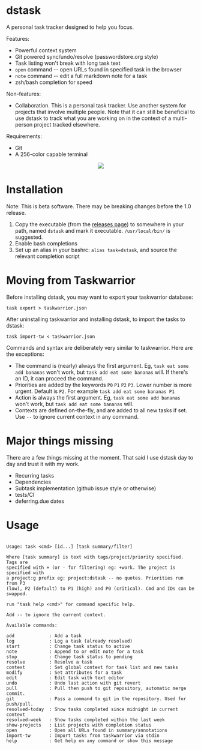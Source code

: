 # dstask

A personal task tracker designed to help you focus.

Features:

 * Powerful context system
 * Git powered sync/undo/resolve (passwordstore.org style)
 * Task listing won't break with long task text
 * `open` command -- open URLs found in specified task in the browser
 * `note` command -- edit a full markdown note for a task
 * zsh/bash completion for speed

Non-features:

 * Collaboration. This is a personal task tracker. Use another system for
   projects that involve multiple people. Note that it can still be beneficial
   to use dstask to track what you are working on in the context of a
   multi-person project tracked elsewhere.

Requirements:

* Git
* A 256-color capable terminal

<p align="center">
  <img src="https://github.com/naggie/dstask/raw/master/dstask.png">
</p>

# Installation

Note: This is beta software. There may be breaking changes before the 1.0 release.

1. Copy the executable (from the [releases page][1]) to somewhere in your path, named `dstask` and mark it executable. `/usr/local/bin/` is suggested.
1. Enable bash completions
1. Set up an alias in your bashrc: `alias task=dstask`, and source the relevant completion script

# Moving from Taskwarrior

Before installing dstask, you may want to export your taskwarrior database:

    task export > taskwarrior.json

After uninstalling taskwarrior and installing dstask, to import the tasks to dstask:

    task import-tw < taskwarrior.json


Commands and syntax are deliberately very similar to taskwarrior. Here are the exceptions:

  * The command is (nearly) always the first argument. Eg, `task eat some add bananas` won't work, but `task add eat some bananas` will. If there's an ID, it can proceed the command.
  * Priorities are added by the keywords `P0` `P1` `P2` `P3`. Lower number is more urgent. Default is `P2`. For example `task add eat some bananas P1`
  * Action is always the first argument. Eg, `task eat some add bananas` won't work, but `task add eat some bananas` will.
  * Contexts are defined on-the-fly, and are added to all new tasks if set. Use `--` to ignore current context in any command.

[1]: https://github.com/naggie/dstask/releases/latest

# Major things missing

There are a few things missing at the moment. That said I use dstask day to day and trust it with my work.

* Recurring tasks
* Dependencies
* Subtask implementation (github issue style or otherwise)
* tests/CI
* deferring.due dates

# Usage

```

Usage: task <cmd> [id...] [task summary/filter]

Where [task summary] is text with tags/project/priority specified. Tags are
specified with + (or - for filtering) eg: +work. The project is specified with
a project:g prefix eg: project:dstask -- no quotes. Priorities run from P3
(low), P2 (default) to P1 (high) and P0 (critical). Cmd and IDs can be swapped.

run "task help <cmd>" for command specific help.

Add -- to ignore the current context.

Available commands:

add             : Add a task
log             : Log a task (already resolved)
start           : Change task status to active
note            : Append to or edit note for a task
stop            : Change task status to pending
resolve         : Resolve a task
context         : Set global context for task list and new tasks
modify          : Set attributes for a task
edit            : Edit task with text editor
undo            : Undo last action with git revert
pull            : Pull then push to git repository, automatic merge commit.
git             : Pass a command to git in the repository. Used for push/pull.
resolved-today  : Show tasks completed since midnight in current context
resolved-week   : Show tasks completed within the last week
show-projects   : List projects with completion status
open            : Open all URLs found in summary/annotations
import-tw       : Import tasks from taskwarrior via stdin
help            : Get help on any command or show this message


```
